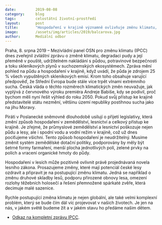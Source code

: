 ```yaml
---
date:         2019-08-08
category:     blog
tags:         celostátní životní-prostředí
layout:       post
title:        "Hospodaření v krajině významně ovlivňuje změnu klimatu, vláda by měla patřičně reagovat, komentuje zprávu IPCC Dana Balcarová"
image:        /assets/img/articles/2019/balcarova.jpg
author:       Mediální odbor
---
```



Praha, 8. srpna 2019 – Mezivládní panel OSN pro změnu klimatu (IPCC) dnes zveřejnil zvláštní zprávu o změně klimatu, degradaci pudy a její přeměně v pouště, udržitelném nakládání s půdou, potravinové bezpečnosti a toku skleníkových plynů v suchozemských ekosystémech. Zpráva mění pohled na půdu a hospodaření v krajině, když uvádí, že půda je zdrojem 25 % všech vypuštěných skleníkových emisí. Krom toho obsahuje varující předpověď, že Střední Evropa bude stále více trpět vlnami extrémního sucha. Česká vláda o těchto rozměrech klimatických změn neuvažuje, jak vyplývá z červnového výroku premiéra Andreje Babiše, kdy se podivil, proč bychom měli nyní řešit výhled do roku 2050. Pokud svůj přístup ke krajině představitelé státu nezmění, většinu území republiky postihnou sucha jako na jihu Moravy. 

Piráti v Poslanecké sněmovně dlouhodobě usilují o přijetí legislativy, která změní způsob hospodaření v zemědělství, lesnictví a celkový přístup ke krajině. Je zřejmé, že průmyslové zemědělství a lesnictví poškozuje nejen půdu a lesy, ale i spodní vodu a vodní režim v krajině, což už dnes pociťujeme všichni. Tento způsob hospodaření je neudržitelný. Musíme změnit systém zemědělské dotační politiky, podporovány by měly být šetrné formy farmaření, menší plocha jednotlivých polí, zelené prvky na polích a vracení organické hmoty do půdy.

Hospodaření v lesích může pozitivně ovlivnit právě projednávaná novela lesního zákona. Prosazujeme změny, které mají potenciál české lesy ozdravit a připravit je na postupující změnu klimatu. Jedná se například o změnu druhové skladby lesů, podporu přirozené obnovy lesa, omezení rozlohy těžebních holosečí a řešení přemnožené spárkaté zvěře, která decimuje malé sazenice.

Rychle postupující změna klimatu je nejen globální, ale také velmi komplexní problém, který se bude čím dál víc projevovat v našich životech. Je jen na nás, v jakém světě budeme žít a v jakém stavu ho předáme našim dětem.

* [Odkaz na kompletní zprávu IPCC](https://www.ipcc.ch/site/assets/uploads/2019/08/4.-SPM_Approved_Microsite_FINAL.pdf).

